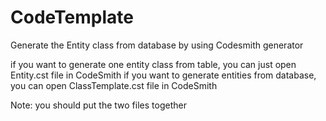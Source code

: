 # CodeTemplate
Generate the Entity class from database by using Codesmith generator

if you want to generate one entity class from table, you can just open Entity.cst file in CodeSmith
if you want to generate entities from database, you can open ClassTemplate.cst file in CodeSmith

Note: you should put the two files together
